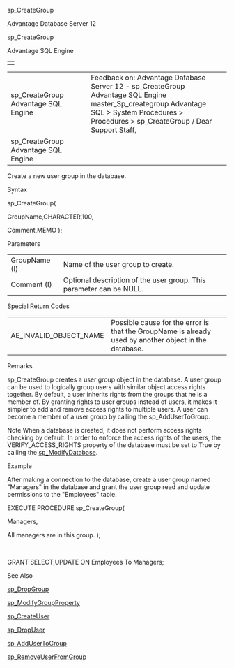 sp\_CreateGroup




Advantage Database Server 12  

sp\_CreateGroup

Advantage SQL Engine

|  |
| --- |
|  |

|  |  |  |  |  |
| --- | --- | --- | --- | --- |
| sp\_CreateGroup  Advantage SQL Engine |  |  | Feedback on: Advantage Database Server 12 - sp\_CreateGroup Advantage SQL Engine master\_Sp\_creategroup Advantage SQL > System Procedures > Procedures > sp\_CreateGroup / Dear Support Staff, |  |
| sp\_CreateGroup  Advantage SQL Engine |  |  |  |  |

Create a new user group in the database.

Syntax

sp\_CreateGroup(

GroupName,CHARACTER,100,

Comment,MEMO );

Parameters

|  |  |
| --- | --- |
| GroupName (I) | Name of the user group to create. |
| Comment (I) | Optional description of the user group. This parameter can be NULL. |

Special Return Codes

|  |  |
| --- | --- |
| AE\_INVALID\_OBJECT\_NAME | Possible cause for the error is that the GroupName is already used by another object in the database. |

Remarks

sp\_CreateGroup creates a user group object in the database. A user group can be used to logically group users with similar object access rights together. By default, a user inherits rights from the groups that he is a member of. By granting rights to user groups instead of users, it makes it simpler to add and remove access rights to multiple users. A user can become a member of a user group by calling the sp\_AddUserToGroup.

Note When a database is created, it does not perform access rights checking by default. In order to enforce the access rights of the users, the VERIFY\_ACCESS\_RIGHTS property of the database must be set to True by calling the [sp\_ModifyDatabase](master_sp_modifydatabase.htm).

Example

After making a connection to the database, create a user group named "Managers" in the database and grant the user group read and update permissions to the "Employees" table.

EXECUTE PROCEDURE sp\_CreateGroup(

Managers,

All managers are in this group. );

 

GRANT SELECT,UPDATE ON Employees To Managers;

See Also

[sp\_DropGroup](master_sp_dropgroup.htm)

[sp\_ModifyGroupProperty](master_sp_modifygroupproperty.htm)

[sp\_CreateUser](master_sp_createuser.htm)

[sp\_DropUser](master_sp_dropuser.htm)

[sp\_AddUserToGroup](master_sp_addusertogroup.htm)

[sp\_RemoveUserFromGroup](master_sp_removeuserfromgroup.htm)